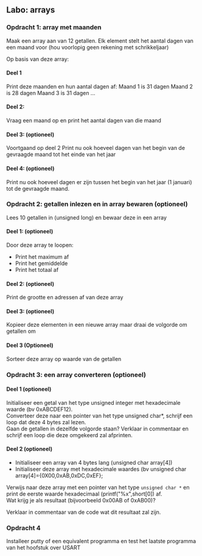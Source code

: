 ## Labo: arrays

### Opdracht 1: array met maanden

Maak een array aan van 12 getallen.
Elk element stelt het aantal dagen van een maand voor (hou voorlopig geen rekening met schrikkeljaar)

Op basis van deze array:

#### Deel 1
Print deze maanden en hun aantal dagen af:
Maand 1 is 31 dagen
Maand 2 is 28 dagen
Maand 3 is 31 dagen
...

#### Deel 2:
Vraag een maand op en print het aantal dagen van die maand

#### Deel 3: (optioneel)
Voortgaand op deel 2
Print nu ook hoeveel dagen van het begin van de gevraagde maand tot het einde van het jaar

#### Deel 4: (optioneel)
Print nu ook hoeveel dagen er zijn tussen het begin van het jaar (1 januari) tot de gevraagde maand.

### Opdracht 2: getallen inlezen en in array bewaren (optioneel)

Lees 10 getallen in (unsigned long) en bewaar deze in een array

#### Deel 1:  (optioneel)

Door deze array te loopen:

* Print het maximum af
* Print het gemiddelde
* Print het totaal af

#### Deel 2:  (optioneel)
Print de grootte en adressen af van deze array

#### Deel 3: (optioneel)
Kopieer deze elementen in een nieuwe array maar draai de volgorde om getallen om

#### Deel 3 (Optioneel)
Sorteer deze array op waarde van de getallen

### Opdracht 3: een array converteren  (optioneel)

#### Deel 1  (optioneel)

Initialiseer een getal van het type unsigned integer met hexadecimale waarde (bv 0xABCDEF12).  
Converteer deze naar een pointer van het type unsigned char*, schrijf een loop dat deze 4 bytes zal lezen.  
Gaan de getallen in dezelfde volgorde staan?  Verklaar in commentaar en schrijf een loop die deze omgekeerd zal afprinten.

#### Deel 2 (optioneel)

* Initialiseer een array van 4 bytes lang (unsigned char array[4])
* Initialiseer deze array met hexadecimale waardes (bv unsigned char array[4]={0X00,0xAB,0xDC,0xEF};

Verwijs naar deze array met een pointer van het type ```unsigned char *``` en print de eerste waarde hexadecimaal (printf("%x",short[0]) af.  
Wat krijg je als resultaat (bijvoorbeeld 0x00AB of 0xAB00)?

Verklaar in commentaar van de code wat dit resultaat zal zijn.


### Opdracht 4

Installeer putty of een equivalent programma en test het laatste programma van het hoofstuk over USART
